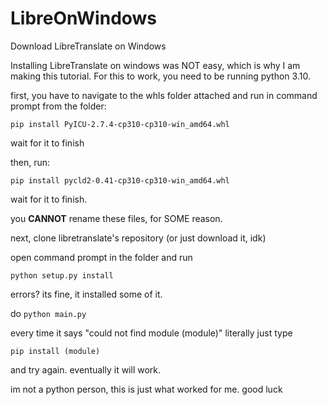 # LibreOnWindows
Download LibreTranslate on Windows

Installing LibreTranslate on windows was NOT easy, which is why I am making this tutorial. For this to work, you need to be running python 3.10.


first, you have to navigate to the whls folder attached and run in command prompt from the folder:

`pip install PyICU-2.7.4-cp310-cp310-win_amd64.whl`

wait for it to finish

then, run: 

`pip install pycld2-0.41-cp310-cp310-win_amd64.whl`

wait for it to finish.

you **CANNOT** rename these files, for SOME reason.

next, clone libretranslate's repository (or just download it, idk)

open command prompt in the folder and run

`python setup.py install`

errors? its fine, it installed some of it.

do `python main.py`

every time it says "could not find module (module)" literally just type

`pip install (module)`

and try again. eventually it will work.

im not a python person, this is just what worked for me. good luck
